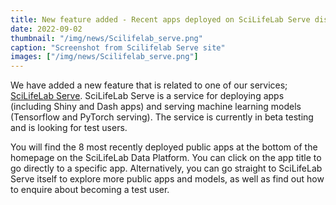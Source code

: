 ```yaml
---
title: New feature added - Recent apps deployed on SciLifeLab Serve displayed on homepage
date: 2022-09-02
thumbnail: "/img/news/Scilifelab_serve.png"
caption: "Screenshot from Scilifelab Serve site"
images: ["/img/news/Scilifelab_serve.png"]
---
```


We have added a new feature that is related to one of our services; [SciLifeLab Serve](https://serve.scilifelab.se). SciLifeLab Serve is a service for deploying apps (including Shiny and Dash apps) and serving machine learning models (Tensorflow and PyTorch serving). The service is currently in beta testing and is looking for test users.

You will find the 8 most recently deployed public apps at the bottom of the homepage on the SciLifeLab Data Platform. You can click on the app title to go directly to a specific app. Alternatively, you can go straight to SciLifeLab Serve itself to explore more public apps and models, as well as find out how to enquire about becoming a test user.
